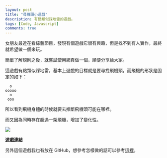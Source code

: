 ```yaml
---
layout: post
title: "尋機頭小遊戲"
description: 有點類似踩地雷的遊戲。
tags: [Code, Javascript]
comments: true
---
```


女朋友最近在看綜藝節目，發現有個遊戲它很有興趣，但是找不到有人實作，最終就希望做一個來玩。

簡單了解規則之後，就嘗試使用網頁做一個，順便分享給大家。

這遊戲有點類似踩地雷，基本上遊戲的目標就是要尋找飛機頭，而飛機的形狀是固定的如下：

```
  o
ooooo
  o
 ooo
```

所以看到飛機身體的時候就要去推斷飛機頭可能在哪裡。

而又因為同時存在超過一架飛機，增加了變化性。

<img src="https://truth.bahamut.com.tw/s01/202008/04ed20a138f3af040a75ab5377bc98e5.PNG">

<strong>[遊戲連結](https://npes87184.github.io/find-aircraft/)</strong>

另外這個遊戲我也有放在 GitHub，想參考怎樣做的話可以參考[這裡](https://github.com/npes87184/find-aircraft)。
